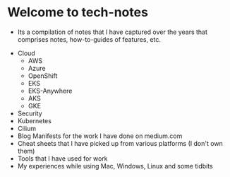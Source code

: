 # Welcome to tech-notes

- Its a compilation of notes that I have captured over the years that comprises notes, how-to-guides of features, etc.
* Cloud
    - AWS
    - Azure
    - OpenShift
    - EKS
    - EKS-Anywhere
    - AKS
    - GKE
* Security
* Kubernetes
* Cilium
* Blog Manifests for the work I have done on medium.com
* Cheat sheets that I have picked up from various platforms (I don't own them)
* Tools that I have used for work
* My experiences while using Mac, Windows, Linux and some tidbits 